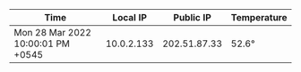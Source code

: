 | Time     | Local IP | Public IP | Temperature |
| ----------- | ----------- | ----------- | ----------- |
| Mon 28 Mar 2022 10:00:01 PM +0545      | 10.0.2.133     | 202.51.87.33  | 52.6° |

